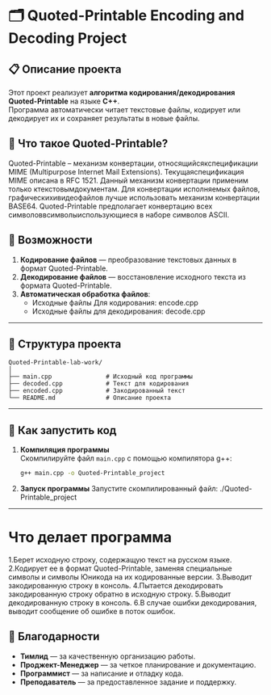 # 🗂️ Quoted-Printable Encoding and Decoding Project

## 📋 Описание проекта
Этот проект реализует **алгоритма кодирования/декодирования Quoted-Printable** на языке **C++**.  
Программа автоматически читает текстовые файлы, кодирует или декодирует их и сохраняет результаты в новые файлы.

## 🔎 Что такое Quoted-Printable?
Quoted-Printable – механизм конвертации, относящийсякспецификации MIME (Multipurpose Internet Mail Extensions). Текущаяспецификация MIME описана в RFC 1521.
Данный механизм конвертации применим только ктекстовымдокументам.
Для конвертации исполняемых файлов, графическихивидеофайлов лучше использовать механизм конвертации BASE64.
Quoted-Printable предполагает конвертацию всех символоввсимволыиспользующиеся в наборе символов ASCII.

## 🚀 Возможности
1. **Кодирование файлов** — преобразование текстовых данных в формат Quoted-Printable.
2. **Декодирование файлов** — восстановление исходного текста из формата Quoted-Printable.
3. **Автоматическая обработка файлов**:
   - Исходные файлы Для кодирования: encode.cpp
   - Исходные файлы для декодирования: decode.cpp
---
## 📂 Структура проекта

```plaintext
Quoted-Printable-lab-work/
│
├── main.cpp               # Исходный код программы
├── decoded.cpp            # Текст для кодирования
├── encoded.cpp            # Закодированный текст
└── README.md              # Описание проекта
```
---
## 🚀 Как запустить код
1. **Компиляция программы**  
   Скомпилируйте файл `main.cpp` с помощью компилятора g++:
   ```bash
   g++ main.cpp -o Quoted-Printable_project
2. **Запуск программы**
   Запустите скомпилированный файл:
   ./Quoted-Printable_project 
---
# Что делает программа
1.Берет исходную строку, содержащую текст на русском языке.
2.Кодирует ее в формат Quoted-Printable, заменяя специальные символы и символы Юникода на их кодированные версии.
3.Выводит закодированную строку в консоль.
4.Пытается декодировать закодированную строку обратно в исходную строку.
5.Выводит декодированную строку в консоль.
6.В случае ошибки декодирования, выводит сообщение об ошибке в поток ошибок.
## 🙌 Благодарности

- **Тимлид** — за качественную организацию работы.
- **Проджект-Менеджер** — за четкое планирование и документацию.
- **Программист** — за написание и отладку кода.
- **Преподаватель** — за предоставленное задание и поддержку.
